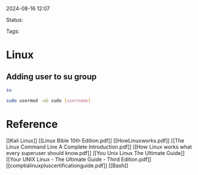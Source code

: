 
2024-08-16 12:07

Status:

Tags:

# Linux

## Adding user to su group

```bash
su

sudo usermod -aG sudo [username]

```

# Reference

[[Kali Linux]]
[[Linux Bible 10th Edition.pdf]]
[[HowLinuxworks.pdf]]
[[The Linux Command Line A Complete Introduction.pdf]]
[[How Linux works what every superuser should know.pdf]]
[[You Unix Linux The Ultimate Guide]]
[[Your UNIX Linux - The Ultimate Guide - Third Edition.pdf]]
[[comptialinuxpluscertificationguide.pdf]]
[[Bash]]


